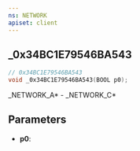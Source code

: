 ```yaml
---
ns: NETWORK
apiset: client
---
```

## _0x34BC1E79546BA543

```c
// 0x34BC1E79546BA543
void _0x34BC1E79546BA543(BOOL p0);
```

_NETWORK_A* - _NETWORK_C*

## Parameters
* **p0**:



